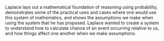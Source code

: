 Laplace lays out a mathematical foundation of reasoning using probability, demonstrates some of the practical uses and cases where one would use this system of mathematics, and shows the assumptions we make when using the system that he has proposed. Laplace wanted to create a system to understand how to calculate chance of an event occurring relative to us, and how things affect one another when we make assumptions.
